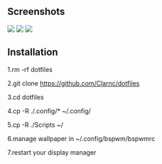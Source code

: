 ## Screenshots
![](https://imgur.com/Kt2toVm.png)
![](https://imgur.com/Cbk4LOO.png)
![](https://imgur.com/dre3Pd0.png)


## Installation
1.rm -rf dotfiles

2.git clone https://github.com/Clarnc/dotfiles

3.cd dotfiles

4.cp -R ./.config/* ~/.config/

5.cp -R ./Scripts ~/

6.manage wallpaper in ~/.config/bspwm/bspwmrc

7.restart your display manager

